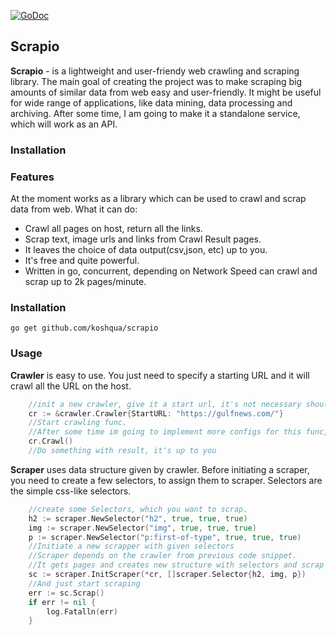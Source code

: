 
[![GoDoc](https://godoc.org/github.com/koshqua/scrapio?status.svg)](https://pkg.go.dev/github.com/koshqua/scrapio)

## Scrapio 

**Scrapio** - is a lightweight and user-friendy web crawling and scraping library. 
The main goal of creating the project was to make scraping big amounts of similar data from web easy and user-friendly. It might be useful for wide range of applications, like data mining, data processing and archiving. 
After some time, I am going to make it a standalone service, which will work as an API.

### Installation 




### Features
At the moment works as a library which can be used to crawl and scrap data from web. 
What it can do:
- Crawl all pages on host, return all the links. 
- Scrap text, image urls and links from Crawl Result pages. 
- It leaves the choice of data output(csv,json, etc) up to you. 
- It's free and quite powerful. 
- Written in go, concurrent, depending on Network Speed can crawl and scrap up to 2k pages/minute.
  
### Installation 
```
go get github.com/koshqua/scrapio 
```

### Usage 
**Crawler** is easy to use. You just need to specify a starting URL and it will crawl all the URL on the host.

```go 
    //init a new crawler, give it a start url, it's not necessary should be basic URL
    cr := &crawler.Crawler{StartURL: "https://gulfnews.com/"}
    //Start crawling func. 
    //After some time im going to implement more configs for this func, like max results, etc.
    cr.Crawl()
    //Do something with result, it's up to you
```
**Scraper** uses data structure given by crawler. 
Before initiating a scraper, you need to create a few selectors, to assign them to scraper.
Selectors are the simple css-like selectors.  
```go
    //create some Selectors, which you want to scrap.
    h2 := scraper.NewSelector("h2", true, true, true)
    img := scraper.NewSelector("img", true, true, true)
    p := scraper.NewSelector("p:first-of-type", true, true, true)
    //Initiate a new scrapper with given selectors
    //Scraper depends on the crawler from previous code snippet.
    //It gets pages and creates new structure with selectors and scrap results.
    sc := scraper.InitScraper(*cr, []scraper.Selector{h2, img, p})
    //And just start scraping
	err := sc.Scrap()
	if err != nil {
		log.Fatalln(err)
	}
```


